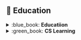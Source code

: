 
## :closed_book: Education

<details>
  <summary>:blue_book: <b>Educatiion</b></summary>
  <ul>
    <li><a href="https://namu.wiki/w/%EA%B3%B5%EA%B5%B0%ED%95%AD%EA%B3%B5%EA%B3%BC%ED%95%99%EA%B3%A0%EB%93%B1%ED%95%99%EA%B5%90">공군항공과학고등학교</a> 41기 졸업 [ 2009 ~ 2012 ]</li>
    <li><a href="https://www.hycu.ac.kr/user/maSnEx/goMain/30058/index.do">한양사이버대학교 응용소프트웨어공학과</a> [ 2021 ~ 휴학 ] </li>
  </ul>
</details>

<details>
  <summary>:green_book: <b>CS Learning</b></summary>
  <ul>
    <li><a href="https://namu.wiki/w/%EA%B3%B5%EA%B5%B0%ED%95%AD%EA%B3%B5%EA%B3%BC%ED%95%99%EA%B3%A0%EB%93%B1%ED%95%99%EA%B5%90">팀노바</a> 5기 응용 1단계 중도포기 [ 2019.05 ~ 2019.12 ]</li>
    <li><a href="https://www.codestates.com/">코드스테이츠</a> 소프트웨어 엔지니어링 과정 26기 수료 [ 2020.09 ~ 2021.05 ] </li>
  </ul>
</details>